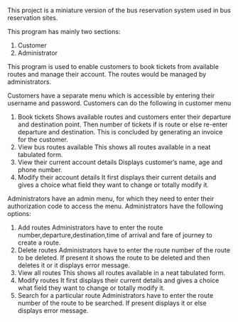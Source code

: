 This project is a miniature version of the bus reservation system used in bus
reservation sites.

This program has mainly two sections:
1. Customer
2. Administrator

This program is used to enable customers to book tickets from available routes
and manage their account. The routes would be managed by administrators.

Customers have a separate menu which is accessible by entering their username
and password.
Customers can do the following in customer menu
1) Book tickets
Shows available routes and customers enter their departure and
destination point. Then number of tickets if is route or else re-enter
departure and destination. This is concluded by generating an invoice for
the customer.
2) View bus routes available
This shows all routes available in a neat tabulated form.
3) View their current account details
Displays customer’s name, age and phone number.
4) Modify their account details
It first displays their current details and gives a choice what field they
want to change or totally modify it.

Administrators have an admin menu, for which they need to enter their
authorization code to access the menu.
Administrators have the following options:
1) Add routes
Administrators have to enter the route number,departure,destination,time
of arrival and fare of journey to create a route.
2) Delete routes
Administrators have to enter the route number of the route to be deleted.
If present it shows the route to be deleted and then deletes it or it displays
error message.
3) View all routes
This shows all routes available in a neat tabulated form.
4) Modify routes
It first displays their current details and gives a choice what field they
want to change or totally modify it.
5) Search for a particular route
Administrators have to enter the route number of the route to be searched.
If present displays it or else displays error message.
